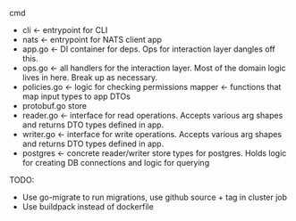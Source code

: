 cmd
  - cli         <- entrypoint for CLI
  - nats        <- entrypoint for NATS client
app
  - app.go      <- DI container for deps. Ops for interaction layer dangles off this.
  - ops.go      <- all handlers for the interaction layer. Most of the domain logic lives in here. Break up as necessary.
  - policies.go <- logic for checking permissions
mapper          <- functions that map input types to app DTOs
  - protobuf.go
store
  - reader.go   <- interface for read operations. Accepts various arg shapes and returns DTO types defined in app.
  - writer.go   <- interface for write operations. Accepts various arg shapes and returns DTO types defined in app.
  - postgres    <- concrete reader/writer store types for postgres. Holds logic for creating DB connections and logic for querying

TODO:
- Use go-migrate to run migrations, use github source + tag in cluster job
- Use buildpack instead of dockerfile
